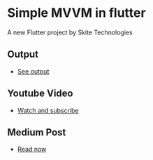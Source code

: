 # Simple MVVM in flutter

A new Flutter project by Skite Technologies

## Output
- [See output](https://youtu.be/i-ihRGdSmHI)

## Youtube Video
- [Watch and subscribe](https://youtu.be/s_4rg6q8FwE)

## Medium Post
- [Read now](https://medium.com/@horlaz229/simple-mvvm-in-flutter-with-provider-architecture-16b021409209)
